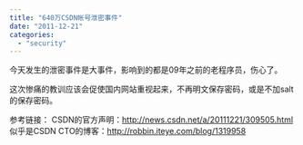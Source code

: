 ```yaml
---
title: "640万CSDN帐号泄密事件"
date: "2011-12-21"
categories: 
  - "security"
---
```


今天发生的泄密事件是大事件，影响到的都是09年之前的老程序员，伤心了。

这次惨痛的教训应该会促使国内网站重视起来，不再明文保存密码，或是不加salt的保存密码。

参考链接： CSDN的官方声明：http://news.csdn.net/a/20111221/309505.html 似乎是CSDN CTO的博客：http://robbin.iteye.com/blog/1319958
